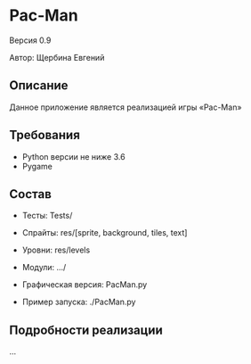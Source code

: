 # Pac-Man
Версия 0.9

Автор: Щербина Евгений


## Описание

Данное приложение является реализацией игры «Pac-Man»
## Требования

- Python версии не ниже 3.6
- Pygame
## Состав

- Тесты: Tests/
- Спрайты: res/[sprite, background, tiles, text]
- Уровни: res/levels
- Модули: .../

- Графическая версия: PacMan.py
- Пример запуска: ./PacMan.py
## Подробности реализации
...

